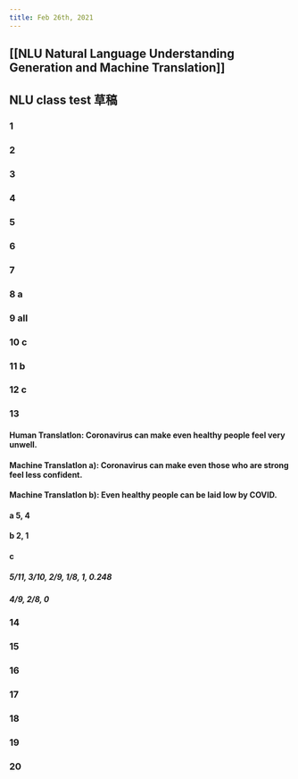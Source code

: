 ```yaml
---
title: Feb 26th, 2021
---
```


## [[NLU Natural Language Understanding Generation and Machine Translation]]
## NLU class test 草稿
### 1
### 2
### 3
### 4
### 5
### 6
### 7
### 8 a
### 9 all
### 10 c
### 11 b
### 12 c
### 13
#### Human Translatlon: Coronavirus can make even healthy people feel very unwell.
#### Machine Translatlon a): Coronavirus can make even those who are strong feel less confident.
#### Machine Translatlon b): Even healthy people can be laid low by COVID.
#### a 5, 4
#### b 2, 1
#### c
##### 5/11, 3/10, 2/9, 1/8, 1, 0.248
##### 4/9, 2/8, 0
### 14
### 15
### 16
### 17
### 18
### 19
### 20
